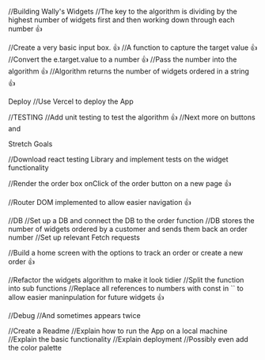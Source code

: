 //Building Wally's Widgets
//The key to the algorithm is dividing by the highest number of widgets first and then working down through each number 👍

//Create a very basic input box. 👍
//A function to capture the target value 👍
//Convert the e.target.value to a number 👍
//Pass the number into the algorithm 👍
//Algorithm returns the number of widgets ordered in a string 👍

Deploy
//Use Vercel to deploy the App

//TESTING
//Add unit testing to test the algorithm 👍
//Next more on buttons and

Stretch Goals

//Download react testing Library and implement tests on the widget functionality

//Render the order box onClick of the order button on a new page 👍

//Router DOM implemented to allow easier navigation 👍

//DB
//Set up a DB and connect the DB to the order function
//DB stores the number of widgets ordered by a customer and sends them back an order number
//Set up relevant Fetch requests

//Build a home screen with the options to track an order or create a new order 👍

//Refactor the widgets algorithm to make it look tidier
//Split the function into sub functions
//Replace all references to numbers with const in `` to allow easier maninpulation for future widgets 👍

//Debug
//And sometimes appears twice

//Create a Readme
//Explain how to run the App on a local machine
//Explain the basic functionality
//Explain deployment
//Possibly even add the color palette
